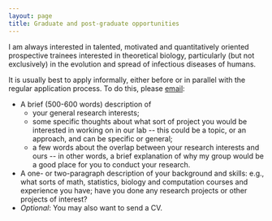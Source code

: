 ```yaml
---
layout: page
title: Graduate and post-graduate opportunities
---
```


I am always interested in talented, motivated and quantitatively oriented prospective trainees interested in theoretical biology, particularly (but not exclusively) in the evolution and spread of infectious diseases of humans.

It is usually best to apply informally, either before or in parallel with the regular application process. To do this, please [email](mailto:dushoff@mcmaster.ca):

* A brief (500-600 words) description of
	* your general research interests;
	* some specific thoughts about what sort of project you would be interested in working on in our lab -- this could be a topic, or an approach, and can be specific or general;
	* a few words about the overlap between your research interests and ours -- in other words, a brief explanation of why my group would be a good place for you to conduct your research.
* A one- or two-paragraph description of your background and skills: e.g., what sorts of math, statistics, biology and computation courses and experience you have; have you done any research projects or other projects of interest?  
* _Optional_: You may also want to send a CV.

